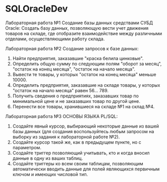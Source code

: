 # SQLOracleDev


Лабораторная работа №1
Создание базы данных средствами СУБД Oracle:
Создать базу данных, позволяющую вести учет движения товаров на складе, 
где отобразите взаимодействие между различными отделами, 
осуществляющими работу склада.


Лабораторная работа №2
Создание запросов к базе данных:
1. Найти предприятия, заказавшие "краска белила цинковые".
2. Определить общую сумму по следующим полям "оборот
за месяц", "остаток на конец месяца", "остаток на начало
месяца".
3. Вывести те товары, у которых "остаток на конец месяца"
меньше 10000.
4. Определить предприятия, заказавшие на складе товары,
у которых "остаток на начало месяца" равен 56... 789.
5. Получить сведения о предприятиях, заказавших товар
по минимальной цене и не заказавших товар по другой
цене.
6. Перенести все товары, хранившиеся на складе №1 на
склад №4.


Лабораторная работа №3
ОСНОВЫ ЯЗЫКА PL/SQL:
1. Создайте явный курсор, выбирающий некоторые данные
из вашей базы данных (для создания воспользуйтесь любым запросом на выборку
из задания к лабораторной работе №2).
2. Создайте курсор такой же, как в предыдущем пункте, но с параметром.
3. Создайте триггер позволяющий учитывать, кто и когда
вносил данные в одну из ваших таблиц.
4. Создайте триггеры ко всем своим таблицам, позволяющим автоматически 
вводить данные для полей являющихся первичным ключом и имеющих 
числовой тип.
